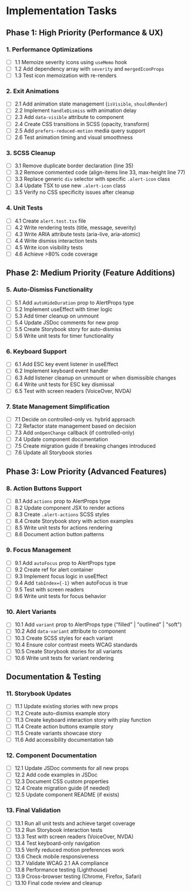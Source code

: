 # Implementation Tasks

## Phase 1: High Priority (Performance & UX)

### 1. Performance Optimizations
- [ ] 1.1 Memoize severity icons using `useMemo` hook
- [ ] 1.2 Add dependency array with `severity` and `mergedIconProps`
- [ ] 1.3 Test icon memoization with re-renders

### 2. Exit Animations
- [ ] 2.1 Add animation state management (`isVisible`, `shouldRender`)
- [ ] 2.2 Implement `handleDismiss` with animation delay
- [ ] 2.3 Add `data-visible` attribute to component
- [ ] 2.4 Create CSS transitions in SCSS (opacity, transform)
- [ ] 2.5 Add `prefers-reduced-motion` media query support
- [ ] 2.6 Test animation timing and visual smoothness

### 3. SCSS Cleanup
- [ ] 3.1 Remove duplicate border declaration (line 35)
- [ ] 3.2 Remove commented code (align-items line 33, max-height line 77)
- [ ] 3.3 Replace generic `div` selector with specific `.alert-icon` class
- [ ] 3.4 Update TSX to use new `.alert-icon` class
- [ ] 3.5 Verify no CSS specificity issues after cleanup

### 4. Unit Tests
- [ ] 4.1 Create `alert.test.tsx` file
- [ ] 4.2 Write rendering tests (title, message, severity)
- [ ] 4.3 Write ARIA attribute tests (aria-live, aria-atomic)
- [ ] 4.4 Write dismiss interaction tests
- [ ] 4.5 Write icon visibility tests
- [ ] 4.6 Achieve >80% code coverage

## Phase 2: Medium Priority (Feature Additions)

### 5. Auto-Dismiss Functionality
- [ ] 5.1 Add `autoHideDuration` prop to AlertProps type
- [ ] 5.2 Implement useEffect with timer logic
- [ ] 5.3 Add timer cleanup on unmount
- [ ] 5.4 Update JSDoc comments for new prop
- [ ] 5.5 Create Storybook story for auto-dismiss
- [ ] 5.6 Write unit tests for timer functionality

### 6. Keyboard Support
- [ ] 6.1 Add ESC key event listener in useEffect
- [ ] 6.2 Implement keyboard event handler
- [ ] 6.3 Add listener cleanup on unmount or when dismissible changes
- [ ] 6.4 Write unit tests for ESC key dismissal
- [ ] 6.5 Test with screen readers (VoiceOver, NVDA)

### 7. State Management Simplification
- [ ] 7.1 Decide on controlled-only vs. hybrid approach
- [ ] 7.2 Refactor state management based on decision
- [ ] 7.3 Add `onOpenChange` callback (if controlled-only)
- [ ] 7.4 Update component documentation
- [ ] 7.5 Create migration guide if breaking changes introduced
- [ ] 7.6 Update all Storybook stories

## Phase 3: Low Priority (Advanced Features)

### 8. Action Buttons Support
- [ ] 8.1 Add `actions` prop to AlertProps type
- [ ] 8.2 Update component JSX to render actions
- [ ] 8.3 Create `.alert-actions` SCSS styles
- [ ] 8.4 Create Storybook story with action examples
- [ ] 8.5 Write unit tests for actions rendering
- [ ] 8.6 Document action button patterns

### 9. Focus Management
- [ ] 9.1 Add `autoFocus` prop to AlertProps type
- [ ] 9.2 Create ref for alert container
- [ ] 9.3 Implement focus logic in useEffect
- [ ] 9.4 Add `tabIndex={-1}` when autoFocus is true
- [ ] 9.5 Test with screen readers
- [ ] 9.6 Write unit tests for focus behavior

### 10. Alert Variants
- [ ] 10.1 Add `variant` prop to AlertProps type ("filled" | "outlined" | "soft")
- [ ] 10.2 Add `data-variant` attribute to component
- [ ] 10.3 Create SCSS styles for each variant
- [ ] 10.4 Ensure color contrast meets WCAG standards
- [ ] 10.5 Create Storybook stories for all variants
- [ ] 10.6 Write unit tests for variant rendering

## Documentation & Testing

### 11. Storybook Updates
- [ ] 11.1 Update existing stories with new props
- [ ] 11.2 Create auto-dismiss example story
- [ ] 11.3 Create keyboard interaction story with play function
- [ ] 11.4 Create action buttons example story
- [ ] 11.5 Create variants showcase story
- [ ] 11.6 Add accessibility documentation tab

### 12. Component Documentation
- [ ] 12.1 Update JSDoc comments for all new props
- [ ] 12.2 Add code examples in JSDoc
- [ ] 12.3 Document CSS custom properties
- [ ] 12.4 Create migration guide (if needed)
- [ ] 12.5 Update component README (if exists)

### 13. Final Validation
- [ ] 13.1 Run all unit tests and achieve target coverage
- [ ] 13.2 Run Storybook interaction tests
- [ ] 13.3 Test with screen readers (VoiceOver, NVDA)
- [ ] 13.4 Test keyboard-only navigation
- [ ] 13.5 Verify reduced motion preferences work
- [ ] 13.6 Check mobile responsiveness
- [ ] 13.7 Validate WCAG 2.1 AA compliance
- [ ] 13.8 Performance testing (Lighthouse)
- [ ] 13.9 Cross-browser testing (Chrome, Firefox, Safari)
- [ ] 13.10 Final code review and cleanup
